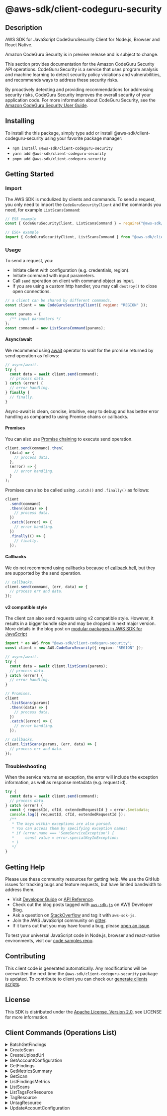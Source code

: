 <!-- generated file, do not edit directly -->

# @aws-sdk/client-codeguru-security

## Description

AWS SDK for JavaScript CodeGuruSecurity Client for Node.js, Browser and React Native.

<note>
<p>Amazon CodeGuru Security is in preview release and is subject to
change.</p>
</note>
<p>This section provides documentation for the Amazon CodeGuru Security API operations.
CodeGuru Security is a service that uses program analysis and machine learning to detect
security policy violations and vulnerabilities, and recommends ways to address these security
risks.</p>
<p>By proactively detecting and providing recommendations for addressing security risks,
CodeGuru Security improves the overall security of your application code. For more information
about CodeGuru Security, see the
<a href="https://docs.aws.amazon.com/codeguru/latest/security-ug/what-is-codeguru-security.html">Amazon CodeGuru Security User Guide</a>. </p>

## Installing

To install the this package, simply type add or install @aws-sdk/client-codeguru-security
using your favorite package manager:

- `npm install @aws-sdk/client-codeguru-security`
- `yarn add @aws-sdk/client-codeguru-security`
- `pnpm add @aws-sdk/client-codeguru-security`

## Getting Started

### Import

The AWS SDK is modulized by clients and commands.
To send a request, you only need to import the `CodeGuruSecurityClient` and
the commands you need, for example `ListScansCommand`:

```js
// ES5 example
const { CodeGuruSecurityClient, ListScansCommand } = require("@aws-sdk/client-codeguru-security");
```

```ts
// ES6+ example
import { CodeGuruSecurityClient, ListScansCommand } from "@aws-sdk/client-codeguru-security";
```

### Usage

To send a request, you:

- Initiate client with configuration (e.g. credentials, region).
- Initiate command with input parameters.
- Call `send` operation on client with command object as input.
- If you are using a custom http handler, you may call `destroy()` to close open connections.

```js
// a client can be shared by different commands.
const client = new CodeGuruSecurityClient({ region: "REGION" });

const params = {
  /** input parameters */
};
const command = new ListScansCommand(params);
```

#### Async/await

We recommend using [await](https://developer.mozilla.org/en-US/docs/Web/JavaScript/Reference/Operators/await)
operator to wait for the promise returned by send operation as follows:

```js
// async/await.
try {
  const data = await client.send(command);
  // process data.
} catch (error) {
  // error handling.
} finally {
  // finally.
}
```

Async-await is clean, concise, intuitive, easy to debug and has better error handling
as compared to using Promise chains or callbacks.

#### Promises

You can also use [Promise chaining](https://developer.mozilla.org/en-US/docs/Web/JavaScript/Guide/Using_promises#chaining)
to execute send operation.

```js
client.send(command).then(
  (data) => {
    // process data.
  },
  (error) => {
    // error handling.
  }
);
```

Promises can also be called using `.catch()` and `.finally()` as follows:

```js
client
  .send(command)
  .then((data) => {
    // process data.
  })
  .catch((error) => {
    // error handling.
  })
  .finally(() => {
    // finally.
  });
```

#### Callbacks

We do not recommend using callbacks because of [callback hell](http://callbackhell.com/),
but they are supported by the send operation.

```js
// callbacks.
client.send(command, (err, data) => {
  // process err and data.
});
```

#### v2 compatible style

The client can also send requests using v2 compatible style.
However, it results in a bigger bundle size and may be dropped in next major version. More details in the blog post
on [modular packages in AWS SDK for JavaScript](https://aws.amazon.com/blogs/developer/modular-packages-in-aws-sdk-for-javascript/)

```ts
import * as AWS from "@aws-sdk/client-codeguru-security";
const client = new AWS.CodeGuruSecurity({ region: "REGION" });

// async/await.
try {
  const data = await client.listScans(params);
  // process data.
} catch (error) {
  // error handling.
}

// Promises.
client
  .listScans(params)
  .then((data) => {
    // process data.
  })
  .catch((error) => {
    // error handling.
  });

// callbacks.
client.listScans(params, (err, data) => {
  // process err and data.
});
```

### Troubleshooting

When the service returns an exception, the error will include the exception information,
as well as response metadata (e.g. request id).

```js
try {
  const data = await client.send(command);
  // process data.
} catch (error) {
  const { requestId, cfId, extendedRequestId } = error.$metadata;
  console.log({ requestId, cfId, extendedRequestId });
  /**
   * The keys within exceptions are also parsed.
   * You can access them by specifying exception names:
   * if (error.name === 'SomeServiceException') {
   *     const value = error.specialKeyInException;
   * }
   */
}
```

## Getting Help

Please use these community resources for getting help.
We use the GitHub issues for tracking bugs and feature requests, but have limited bandwidth to address them.

- Visit [Developer Guide](https://docs.aws.amazon.com/sdk-for-javascript/v3/developer-guide/welcome.html)
  or [API Reference](https://docs.aws.amazon.com/AWSJavaScriptSDK/v3/latest/index.html).
- Check out the blog posts tagged with [`aws-sdk-js`](https://aws.amazon.com/blogs/developer/tag/aws-sdk-js/)
  on AWS Developer Blog.
- Ask a question on [StackOverflow](https://stackoverflow.com/questions/tagged/aws-sdk-js) and tag it with `aws-sdk-js`.
- Join the AWS JavaScript community on [gitter](https://gitter.im/aws/aws-sdk-js-v3).
- If it turns out that you may have found a bug, please [open an issue](https://github.com/aws/aws-sdk-js-v3/issues/new/choose).

To test your universal JavaScript code in Node.js, browser and react-native environments,
visit our [code samples repo](https://github.com/aws-samples/aws-sdk-js-tests).

## Contributing

This client code is generated automatically. Any modifications will be overwritten the next time the `@aws-sdk/client-codeguru-security` package is updated.
To contribute to client you can check our [generate clients scripts](https://github.com/aws/aws-sdk-js-v3/tree/main/scripts/generate-clients).

## License

This SDK is distributed under the
[Apache License, Version 2.0](http://www.apache.org/licenses/LICENSE-2.0),
see LICENSE for more information.

## Client Commands (Operations List)

<details>
<summary>
BatchGetFindings
</summary>

[Command API Reference](https://docs.aws.amazon.com/AWSJavaScriptSDK/v3/latest/client/codeguru-security/command/BatchGetFindingsCommand/) / [Input](https://docs.aws.amazon.com/AWSJavaScriptSDK/v3/latest/Package/-aws-sdk-client-codeguru-security/Interface/BatchGetFindingsCommandInput/) / [Output](https://docs.aws.amazon.com/AWSJavaScriptSDK/v3/latest/Package/-aws-sdk-client-codeguru-security/Interface/BatchGetFindingsCommandOutput/)

</details>
<details>
<summary>
CreateScan
</summary>

[Command API Reference](https://docs.aws.amazon.com/AWSJavaScriptSDK/v3/latest/client/codeguru-security/command/CreateScanCommand/) / [Input](https://docs.aws.amazon.com/AWSJavaScriptSDK/v3/latest/Package/-aws-sdk-client-codeguru-security/Interface/CreateScanCommandInput/) / [Output](https://docs.aws.amazon.com/AWSJavaScriptSDK/v3/latest/Package/-aws-sdk-client-codeguru-security/Interface/CreateScanCommandOutput/)

</details>
<details>
<summary>
CreateUploadUrl
</summary>

[Command API Reference](https://docs.aws.amazon.com/AWSJavaScriptSDK/v3/latest/client/codeguru-security/command/CreateUploadUrlCommand/) / [Input](https://docs.aws.amazon.com/AWSJavaScriptSDK/v3/latest/Package/-aws-sdk-client-codeguru-security/Interface/CreateUploadUrlCommandInput/) / [Output](https://docs.aws.amazon.com/AWSJavaScriptSDK/v3/latest/Package/-aws-sdk-client-codeguru-security/Interface/CreateUploadUrlCommandOutput/)

</details>
<details>
<summary>
GetAccountConfiguration
</summary>

[Command API Reference](https://docs.aws.amazon.com/AWSJavaScriptSDK/v3/latest/client/codeguru-security/command/GetAccountConfigurationCommand/) / [Input](https://docs.aws.amazon.com/AWSJavaScriptSDK/v3/latest/Package/-aws-sdk-client-codeguru-security/Interface/GetAccountConfigurationCommandInput/) / [Output](https://docs.aws.amazon.com/AWSJavaScriptSDK/v3/latest/Package/-aws-sdk-client-codeguru-security/Interface/GetAccountConfigurationCommandOutput/)

</details>
<details>
<summary>
GetFindings
</summary>

[Command API Reference](https://docs.aws.amazon.com/AWSJavaScriptSDK/v3/latest/client/codeguru-security/command/GetFindingsCommand/) / [Input](https://docs.aws.amazon.com/AWSJavaScriptSDK/v3/latest/Package/-aws-sdk-client-codeguru-security/Interface/GetFindingsCommandInput/) / [Output](https://docs.aws.amazon.com/AWSJavaScriptSDK/v3/latest/Package/-aws-sdk-client-codeguru-security/Interface/GetFindingsCommandOutput/)

</details>
<details>
<summary>
GetMetricsSummary
</summary>

[Command API Reference](https://docs.aws.amazon.com/AWSJavaScriptSDK/v3/latest/client/codeguru-security/command/GetMetricsSummaryCommand/) / [Input](https://docs.aws.amazon.com/AWSJavaScriptSDK/v3/latest/Package/-aws-sdk-client-codeguru-security/Interface/GetMetricsSummaryCommandInput/) / [Output](https://docs.aws.amazon.com/AWSJavaScriptSDK/v3/latest/Package/-aws-sdk-client-codeguru-security/Interface/GetMetricsSummaryCommandOutput/)

</details>
<details>
<summary>
GetScan
</summary>

[Command API Reference](https://docs.aws.amazon.com/AWSJavaScriptSDK/v3/latest/client/codeguru-security/command/GetScanCommand/) / [Input](https://docs.aws.amazon.com/AWSJavaScriptSDK/v3/latest/Package/-aws-sdk-client-codeguru-security/Interface/GetScanCommandInput/) / [Output](https://docs.aws.amazon.com/AWSJavaScriptSDK/v3/latest/Package/-aws-sdk-client-codeguru-security/Interface/GetScanCommandOutput/)

</details>
<details>
<summary>
ListFindingsMetrics
</summary>

[Command API Reference](https://docs.aws.amazon.com/AWSJavaScriptSDK/v3/latest/client/codeguru-security/command/ListFindingsMetricsCommand/) / [Input](https://docs.aws.amazon.com/AWSJavaScriptSDK/v3/latest/Package/-aws-sdk-client-codeguru-security/Interface/ListFindingsMetricsCommandInput/) / [Output](https://docs.aws.amazon.com/AWSJavaScriptSDK/v3/latest/Package/-aws-sdk-client-codeguru-security/Interface/ListFindingsMetricsCommandOutput/)

</details>
<details>
<summary>
ListScans
</summary>

[Command API Reference](https://docs.aws.amazon.com/AWSJavaScriptSDK/v3/latest/client/codeguru-security/command/ListScansCommand/) / [Input](https://docs.aws.amazon.com/AWSJavaScriptSDK/v3/latest/Package/-aws-sdk-client-codeguru-security/Interface/ListScansCommandInput/) / [Output](https://docs.aws.amazon.com/AWSJavaScriptSDK/v3/latest/Package/-aws-sdk-client-codeguru-security/Interface/ListScansCommandOutput/)

</details>
<details>
<summary>
ListTagsForResource
</summary>

[Command API Reference](https://docs.aws.amazon.com/AWSJavaScriptSDK/v3/latest/client/codeguru-security/command/ListTagsForResourceCommand/) / [Input](https://docs.aws.amazon.com/AWSJavaScriptSDK/v3/latest/Package/-aws-sdk-client-codeguru-security/Interface/ListTagsForResourceCommandInput/) / [Output](https://docs.aws.amazon.com/AWSJavaScriptSDK/v3/latest/Package/-aws-sdk-client-codeguru-security/Interface/ListTagsForResourceCommandOutput/)

</details>
<details>
<summary>
TagResource
</summary>

[Command API Reference](https://docs.aws.amazon.com/AWSJavaScriptSDK/v3/latest/client/codeguru-security/command/TagResourceCommand/) / [Input](https://docs.aws.amazon.com/AWSJavaScriptSDK/v3/latest/Package/-aws-sdk-client-codeguru-security/Interface/TagResourceCommandInput/) / [Output](https://docs.aws.amazon.com/AWSJavaScriptSDK/v3/latest/Package/-aws-sdk-client-codeguru-security/Interface/TagResourceCommandOutput/)

</details>
<details>
<summary>
UntagResource
</summary>

[Command API Reference](https://docs.aws.amazon.com/AWSJavaScriptSDK/v3/latest/client/codeguru-security/command/UntagResourceCommand/) / [Input](https://docs.aws.amazon.com/AWSJavaScriptSDK/v3/latest/Package/-aws-sdk-client-codeguru-security/Interface/UntagResourceCommandInput/) / [Output](https://docs.aws.amazon.com/AWSJavaScriptSDK/v3/latest/Package/-aws-sdk-client-codeguru-security/Interface/UntagResourceCommandOutput/)

</details>
<details>
<summary>
UpdateAccountConfiguration
</summary>

[Command API Reference](https://docs.aws.amazon.com/AWSJavaScriptSDK/v3/latest/client/codeguru-security/command/UpdateAccountConfigurationCommand/) / [Input](https://docs.aws.amazon.com/AWSJavaScriptSDK/v3/latest/Package/-aws-sdk-client-codeguru-security/Interface/UpdateAccountConfigurationCommandInput/) / [Output](https://docs.aws.amazon.com/AWSJavaScriptSDK/v3/latest/Package/-aws-sdk-client-codeguru-security/Interface/UpdateAccountConfigurationCommandOutput/)

</details>
